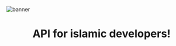 ![banner](https://cdn.discordapp.com/attachments/792479438532509697/1045823150841143407/alsunnahapi.png)
<h1 align="center">API for islamic developers!</h1>
